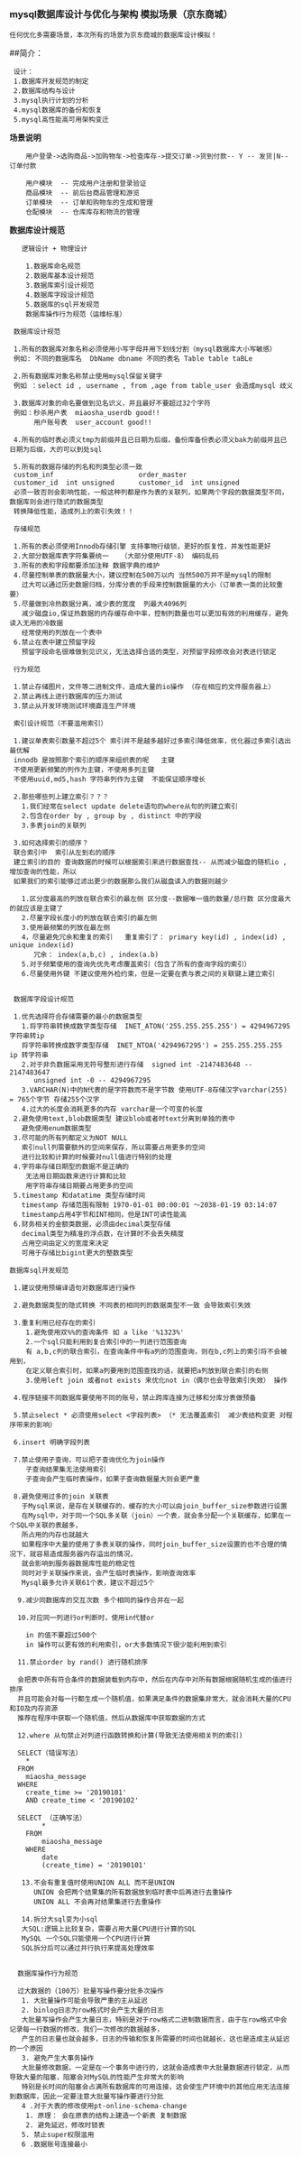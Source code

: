 ### mysql数据库设计与优化与架构 模拟场景（京东商城）

    任何优化多需要场景，本次所有的场景为京东商城的数据库设计模拟！
    
##简介：

     设计：
     1.数据库开发规范的制定
     2.数据库结构与设计
     3.mysql执行计划的分析
     4.mysql数据库的备份和恢复
     5.mysql高性能高可用架构变迁
     
 **场景说明**


        用户登录->选购商品->加购物车->检查库存->提交订单->货到付款-- Y -- 发货|N--订单付款
                                                           
        用户模块  -- 完成用户注册和登录验证
        商品模块  -- 前后台商品管理和游览
        订单模块  -- 订单和购物车的生成和管理
        仓配模块  -- 仓库库存和物流的管理

**数据库设计规范**
    
    
       逻辑设计 + 物理设计
    
        1.数据库命名规范
        2.数据库基本设计规范
        3.数据库索引设计规范
        4.数据库字段设计规范
        5.数据库的sql开发规范
        数据库操作行为规范（运维标准）
     
     数据库设计规范 
     
     1.所有的数据库对象名称必须使用小写字母并用下划线分割（mysql数据库大小写敏感） 
     例如: 不同的数据库名  DbName dbname 不同的表名 Table table taBLe
     
     2.所有数据库对象名称禁止使用mysql保留关键字
     例如 ：select id , username , from ,age from table_user 会造成mysql 歧义
     
     3.数据库对象的命名要做到见名识义，并且最好不要超过32个字符
     例如：秒杀用户表  miaosha_userdb good!!
          用户账号表  user_account good!!
          
     4.所有的临时表必须义tmp为前缀并且已日期为后缀，备份库备份表必须义bak为前缀并且已日期为后缀，大的可以到处sql
     
     5.所有的数据存储的列名和列类型必须一致
     custom_inf                     order_master 
     customer_id  int unsigned      customer_id  int unsigned  
     必须一致否则会影响性能，一般这种列都是作为表的关联列，如果两个字段的数据类型不同，数据库则会进行隐式的数据类型
     转换降低性能，造成列上的索引失效！！
     
     存储规范
     
     1.所有的表必须使用Innodb存储引擎 支持事物行级锁，更好的恢复性，并发性能更好
     2.大部分数据库表字符集要统一   （大部分使用UTF-8） 编码乱码 
     3.所有的表和字段都要添加注释 数据字典的维护
     4.尽量控制单表的数据量大小，建议控制在500万以内 当然500万并不是mysql的限制
       过大可以通过历史数据归档，分库分表的手段来控制数据量的大小（订单表一类的比较重要）
     5.尽量做到冷热数据分离，减少表的宽度  列最大4096列 
       减少磁盘io,保证热数据的内存缓存命中率，控制列数量也可以更加有效的利用缓存，避免读入无用的冷数据
       经常使用的列放在一个表中
     6.禁止在表中建立预留字段
       预留字段命名很难做到见识义，无法选择合适的类型，对预留字段修改会对表进行锁定
       
     行为规范
     
     1.禁止存储图片，文件等二进制文件，造成大量的io操作 （存在相应的文件服务器上）
     2.禁止再线上进行数据库的压力测试
     3.禁止从开发环境测试环境直连生产环境
     
     索引设计规范（不要滥用索引）
     
     1.建议单表索引数量不超过5个 索引并不是越多越好过多索引降低效率，优化器过多索引选出最优解
     innodb 是按照那个索引的顺序来组织表的呢   主键
     不使用更新频繁的列作为主键，不使用多列主键
     不使用uuid,md5,hash 字符串列作为主键  不能保证顺序增长
     
     2.那些哪些列上建立索引？？？
       1.我们经常在select update delete语句的where从句的列建立索引
       2.包含在order by , group by , distinct 中的字段
       3.多表join的关联列
       
     3.如何选择索引的顺序？
     联合索引中  索引从左到右的顺序
     建立索引的目的 查询数据的时候可以根据索引来进行数据查找-- 从而减少磁盘的随机io , 增加查询的性能，所以
     如果我们的索引能够过滤出更少的数据那么我们从磁盘读入的数据则越少
     
       1.区分度最高的列放在联合索引的最左侧 区分度--数据唯一值的数量/总行数 区分度最大的就应该是主键了
       2.尽量字段长度小的列放在联合索引的最左侧 
       3.使用最频繁的列放在最左侧 
       4，尽量避免冗余和重复的索引   重复索引了： primary key(id) , index(id) , unique index(id)
          冗余： index(a,b,c) , index(a.b)
       5.对于频繁使用的查询先优先考虑覆盖索引（包含了所有的查询字段的索引）
       6.尽量使用外键 不建议使用外检约束，但是一定要在表与表之间的关联键上建立索引
     
     
     数据库字段设计规范
     
     1.优先选择符合存储需要的最小的数据类型
       1.将字符串转换成数字类型存储  INET_ATON('255.255.255.255') = 4294967295 字符串转ip
       将字符串转换成数字类型存储  INET_NTOA('4294967295') = 255.255.255.255 ip 转字符串
       2.对于非负数据采用无符号整形进行存储  signed int -2147483648 -- 2147483647
          unsigned int -0 -- 4294967295    
       3.VARCHAR(N)中的N代表的是字符数而不是字节数 使用UTF-8存储汉字varchar(255) = 765个字节 存储255个汉字
       4.过大的长度会消耗更多的内存 varchar是一个可变的长度 
     2.避免使用text,blob数据类型 建议blob或者时text分离到单独的表中
       避免使用enum数据类型
     3.尽可能的所有列都定义为NOT NULL
       索引null列需要额外的空间来保存，所以需要占用更多的空间
       进行比较和计算的时候要对null值进行特别的处理
     4.字符串存储日期型的数据不是正确的 
        无法用日期函数来进行计算和比较
        用字符串存储日期要占用更多的空间
     5.timestamp 和datatime 类型存储时间
       timestamp 存储范围有限制 1970-01-01 00:00:01 ～2038-01-19 03:14:07 
       timestamp占用4字节和INT相同，但是INT可读性能高
     6.财务相关的金额类数据，必须由decimal类型存储
       decimal类型为精准的浮点数，在计算时不会丢失精度
       占用空间由定义的宽度来决定
       可用于存储比bigint更大的整数类型
       
    数据库sql开发规范
    
     1.建议使用预编译语句对数据库进行操作
     
     2.避免数据类型的隐式转换 不同表的相同列的数据类型不一致 会导致索引失效
     
     3.重复利用已经存在的索引
        1.避免使用双%%的查询条件 如 a like '%1323%'
        2.一个sql只能利用到复合索引中的一列进行范围查询
        有 a,b,c列的联合索引，在查询条件中有a列的范围查询，则在b,c列上的索引将不会被用到，
        在定义联合索引时，如果a列要用到范围查找的话，就要把a列放到联合索引的右侧
        3.使用left join 或者not exists 来优化not in（偶尔也会导致索引失效） 操作 
        
     4.程序链接不同数据库要使用不同的账号，禁止跨库连接为迁移和分库分表做预备
     
     5.禁止select * 必须使用select <字段列表> （* 无法覆盖索引  减少表结构变更 对程序带来的影响）
     
     6.insert 明确字段列表
     
     7.禁止使用子查询，可以把子查询优化为join操作
        子查询结果集无法使用索引
        子查询会产生临时表操作，如果子查询数据量大则会更严重
        
     8.避免使用过多的join 关联表
       于Mysql来说，是存在关联缓存的，缓存的大小可以由join_buffer_size参数进行设置
       在Mysql中，对于同一个SQL多关联（join）一个表，就会多分配一个关联缓存，如果在一个SQL中关联的表越多，
       所占用的内存也就越大
       如果程序中大量的使用了多表关联的操作，同时join_buffer_size设置的也不合理的情况下，就容易造成服务器内存溢出的情况，
       就会影响到服务器数据库性能的稳定性
       同时对于关联操作来说，会产生临时表操作，影响查询效率
       Mysql最多允许关联61个表，建议不超过5个    
            
      9.减少同数据库的交互次数 多个相同的操作合并在一起
      
      10.对应同一列进行or判断时，使用in代替or
         
        in 的值不要超过500个
        in 操作可以更有效的利用索引，or大多数情况下很少能利用到索引
      
      11.禁止order by rand() 进行随机排序
      
      会把表中所有符合条件的数据装载到内存中，然后在内存中对所有数据根据随机生成的值进行排序
      并且可能会对每一行都生成一个随机值，如果满足条件的数据集非常大，就会消耗大量的CPU和IO及内存资源
      推荐在程序中获取一个随机值，然后从数据库中获取数据的方式       
      
      12.where 从句禁止对列进行函数转换和计算(导致无法使用相关列的索引)
      
      SELECT（错误写法）
      	* 
      FROM
      	miaosha_message 
      WHERE
      	create_time >= '20190101' 
      	AND create_time < '20190102'
      	
      SELECT （正确写法）
        	* 
        FROM
        	miaosha_message 
        WHERE
        	date
        	(create_time) = '20190101' 
        	
       13.不会有重复值时使用UNION ALL 而不是UNION
          UNION 会把两个结果集的所有数据放到临时表中后再进行去重操作
          UNION ALL 不会再对结果集进行去重操作
          
       14.拆分大sql变为小sql
       大SQL:逻辑上比较复杂，需要占用大量CPU进行计算的SQL
       MySQL 一个SQL只能使用一个CPU进行计算
       SQL拆分后可以通过并行执行来提高处理效率
       
     
      数据库操作行为规范
      
      过大数据的（100万）批量写操作要分批多次操作
       1. 大批量操作可能会导致严重的主从延迟
       2. binlog日志为row格式时会产生大量的日志  
       大批量写操作会产生大量日志，特别是对于row格式二进制数据而言，由于在row格式中会记录每一行数据的修改，我们一次修改的数据越多，
       产生的日志量也就会越多，日志的传输和恢复所需要的时间也就越长，这也是造成主从延迟的一个原因
       3. 避免产生大事务操作
       大批量修改数据，一定是在一个事务中进行的，这就会造成表中大批量数据进行锁定，从而导致大量的阻塞，阻塞会对MySQL的性能产生非常大的影响
       特别是长时间的阻塞会占满所有数据库的可用连接，这会使生产环境中的其他应用无法连接到数据库，因此一定要注意大批量写操作要进行分批
       4 .对于大表的修改使用pt-online-schema-change
        1. 原理： 会在原表的结构上建造一个新表 复制数据 
        2. 避免延迟，修改时锁表
       5. 禁止super权限滥用
       6 .数据账号连接最小